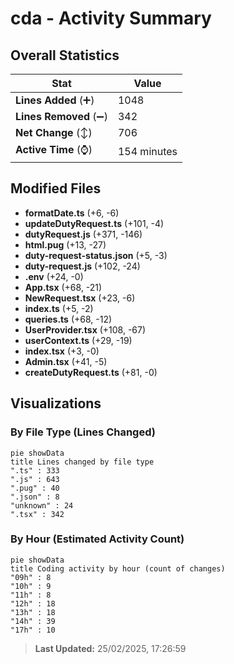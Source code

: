 # cda - Activity Summary 

## Overall Statistics

| Stat                   | Value                                                             |
| ---------------------- | ----------------------------------------------------------------- |
| **Lines Added** (➕)   | 1048                                          |
| **Lines Removed** (➖) | 342                                        |
| **Net Change** (↕)    | 706                |
| **Active Time** (⌚)   | 154 minutes |


## Modified Files
- **formatDate.ts** (+6, -6)
- **updateDutyRequest.ts** (+101, -4)
- **dutyRequest.js** (+371, -146)
- **html.pug** (+13, -27)
- **duty-request-status.json** (+5, -3)
- **duty-request.js** (+102, -24)
- **.env** (+24, -0)
- **App.tsx** (+68, -21)
- **NewRequest.tsx** (+23, -6)
- **index.ts** (+5, -2)
- **queries.ts** (+68, -12)
- **UserProvider.tsx** (+108, -67)
- **userContext.ts** (+29, -19)
- **index.tsx** (+3, -0)
- **Admin.tsx** (+41, -5)
- **createDutyRequest.ts** (+81, -0)

## Visualizations

### By File Type (Lines Changed)

```mermaid
pie showData
title Lines changed by file type
".ts" : 333
".js" : 643
".pug" : 40
".json" : 8
"unknown" : 24
".tsx" : 342
```

### By Hour (Estimated Activity Count)

```mermaid
pie showData
title Coding activity by hour (count of changes)
"09h" : 8
"10h" : 9
"11h" : 8
"12h" : 18
"13h" : 18
"14h" : 39
"17h" : 10
```


> **Last Updated:** 25/02/2025, 17:26:59